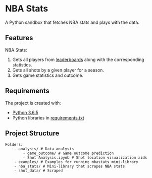 # NBA Stats
A Python sandbox that fetches NBA stats and plays with the data.

## Features
NBA Stats:
1. Gets all players from [leaderboards](https://stats.nba.com/leaders/) along with the corresponding statistics.  
2. Gets all shots by a given player for a season.  
3. Gets game statistics and outcome.  

## Requirements
The project is created with:
- [Python 3.6.5](https://www.python.org/downloads/release/python-365/)  
- Python libraries in [requirements.txt](./requirements.txt)  

## Project Structure
```
Folders:
    - analysis/ # Data analysis
        - game_outcome/ # Game outcome prediction
        - Shot Analysis.ipynb # Shot location visualization aids
    - examples/ # Examples for running nbastats mini-library
    - nba_stats/ # Mini-library that scrapes NBA stats
    - shot_data/ # Scraped 
```
